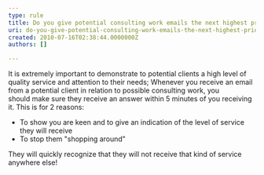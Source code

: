 ```yaml
---
type: rule
title: Do you give potential consulting work emails the next highest priority after existing clients?
uri: do-you-give-potential-consulting-work-emails-the-next-highest-priority-after-existing-clients
created: 2010-07-16T02:38:44.0000000Z
authors: []

---
```




<span class='intro'> It is extremely important to demonstrate to potential clients a high level of quality service and attention to their needs; Whenever&#160;you receive an email from a potential client in relation to possible consulting work,&#160;you should&#160;make sure they receive an answer within 5 minutes of you receiving it. This is for 2 reasons&#58; 
 </span>


  <ul>
    <li>To show you are keen and to give an indication of the level of service they will receive </li>
    <li>To stop them &quot;shopping around&quot; </li>
</ul>
<p>They will quickly recognize that they will not receive that kind of service anywhere else!</p>



